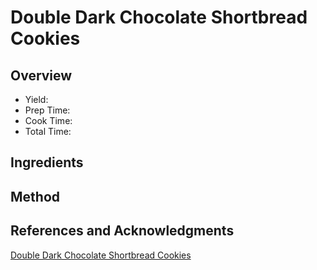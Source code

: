 # Double Dark Chocolate Shortbread Cookies

## Overview

- Yield:
- Prep Time:
- Cook Time:
- Total Time:

## Ingredients


## Method



## References and Acknowledgments

[Double Dark Chocolate Shortbread Cookies](http://theviewfromgreatisland.com/2011/12/double-dark-chocolate-shortbread-cookies.html)
